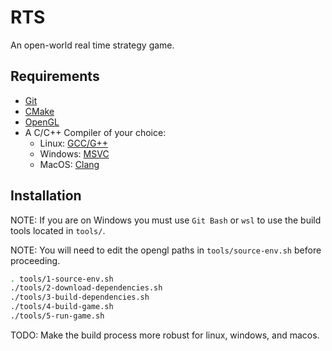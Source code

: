 # RTS

An open-world real time strategy game.

## Requirements

- [Git](https://git-scm.com/)
- [CMake](https://cmake.org/)
- [OpenGL](https://www.opengl.org/)
- A C/C++ Compiler of your choice:
   - Linux: [GCC/G++](https://gcc.gnu.org/)
   - Windows: [MSVC](https://visualstudio.microsoft.com/vs/)
   - MacOS: [Clang](https://clang.llvm.org/)

## Installation

NOTE: If you are on Windows you must use `Git Bash` or `wsl` to use the build tools located in `tools/`.

NOTE: You will need to edit the opengl paths in `tools/source-env.sh` before proceeding.

```bash
. tools/1-source-env.sh
./tools/2-download-dependencies.sh
./tools/3-build-dependencies.sh
./tools/4-build-game.sh
./tools/5-run-game.sh
```

TODO: Make the build process more robust for linux, windows, and macos.